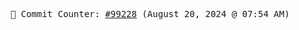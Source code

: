 <p align="center">
    <samp>
        📮 Commit Counter: <a href="https://github.com/Javascript-void0/Javascript-void0/commits/main">#99228</a> (August 20, 2024 @ 07:54 AM)
    </samp>
</p>